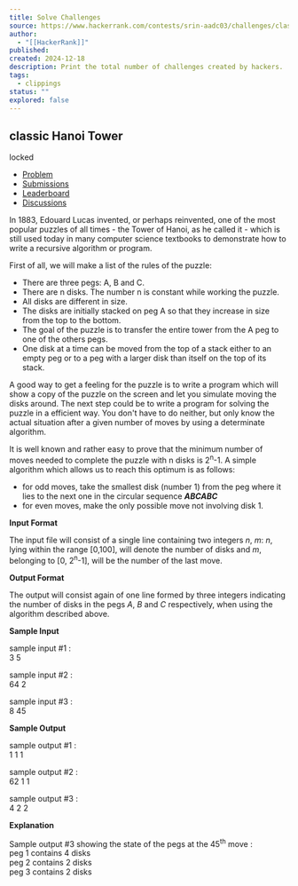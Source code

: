 ```yaml
---
title: Solve Challenges
source: https://www.hackerrank.com/contests/srin-aadc03/challenges/classic-hanoi-tower
author:
  - "[[HackerRank]]"
published:
created: 2024-12-18
description: Print the total number of challenges created by hackers.
tags:
  - clippings
status: ""
explored: false
---
```

## classic Hanoi Tower

locked

- [Problem](https://www.hackerrank.com/contests/srin-aadc03/challenges/classic-hanoi-tower)
- [Submissions](https://www.hackerrank.com/contests/srin-aadc03/challenges/classic-hanoi-tower/submissions)
- [Leaderboard](https://www.hackerrank.com/contests/srin-aadc03/challenges/classic-hanoi-tower/leaderboard)
- [Discussions](https://www.hackerrank.com/contests/srin-aadc03/challenges/classic-hanoi-tower/forum)

In 1883, Edouard Lucas invented, or perhaps reinvented, one of the most popular puzzles of all times - the Tower of Hanoi, as he called it - which is still used today in many computer science textbooks to demonstrate how to write a recursive algorithm or program.  

First of all, we will make a list of the rules of the puzzle:  

- There are three pegs: A, B and C.
- There are n disks. The number n is constant while working the puzzle.
- All disks are different in size.
- The disks are initially stacked on peg A so that they increase in size from the top to the bottom.
- The goal of the puzzle is to transfer the entire tower from the A peg to one of the others pegs.
- One disk at a time can be moved from the top of a stack either to an empty peg or to a peg with a larger disk than itself on the top of its stack.

A good way to get a feeling for the puzzle is to write a program which will show a copy of the puzzle on the screen and let you simulate moving the disks around. The next step could be to write a program for solving the puzzle in a efficient way. You don't have to do neither, but only know the actual situation after a given number of moves by using a determinate algorithm.  

It is well known and rather easy to prove that the minimum number of moves needed to complete the puzzle with n disks is 2<sup>n</sup>\-1. A simple algorithm which allows us to reach this optimum is as follows:  

- for odd moves, take the smallest disk (number 1) from the peg where it lies to the next one in the circular sequence ***ABCABC***
- for even moves, make the only possible move not involving disk 1.

**Input Format**

The input file will consist of a single line containing two integers *n*, *m*: *n*, lying within the range \[0,100\], will denote the number of disks and *m*, belonging to \[0, 2<sup>n</sup>\-1\], will be the number of the last move.

**Output Format**

The output will consist again of one line formed by three integers indicating the number of disks in the pegs *A*, *B* and *C* respectively, when using the algorithm described above.

**Sample Input**

sample input #1 :  
3 5  
  
sample input #2 :  
64 2  
  
sample input #3 :  
8 45  

**Sample Output**

sample output #1 :  
1 1 1  
  
sample output #2 :  
62 1 1  
  
sample output #3 :  
4 2 2  

**Explanation**

Sample output #3 showing the state of the pegs at the 45<sup>th</sup> move :  
peg 1 contains 4 disks  
peg 2 contains 2 disks  
peg 3 contains 2 disks